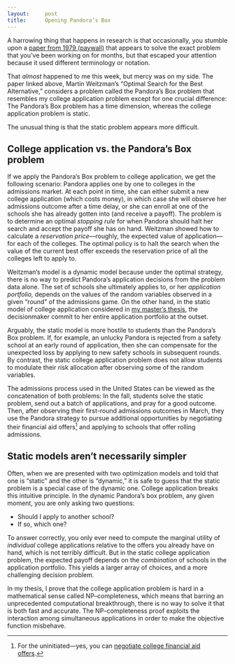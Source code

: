 ```yaml
---
layout:     post
title:      Opening Pandora’s Box
---
```


A harrowing thing that happens in research is that occasionally, you stumble upon a
[paper from 1979 (paywall)](https://doi.org/10.2307/1910412) that appears to solve
the exact problem that you’ve been working on for months, but that escaped your
attention because it used different terminology or notation.

That *almost* happened to me this week, but mercy was on my side. The paper linked above, Martin Weitzman’s
“Optimal Search for the Best Alternative,” considers a problem called the Pandora’s
Box problem that resembles my college application problem except for one crucial
difference: The Pandora’s Box problem has a time dimension, whereas the college application 
problem is static. 

The unusual thing is that the static problem appears more difficult.
<!--more-->

## College application vs. the Pandora’s Box problem

If we apply the Pandora’s Box problem to college application, we get the following scenario:
Pandora applies one by one to colleges in the admissions market. At each point in time,
she can either submit a new college application (which costs money),
in which case she will observe her admissions outcome after a time delay,
or she can enroll at one of the schools she has already gotten into (and receive a payoff).
The problem is to determine an optimal *stopping rule* for when Pandora should halt her
search and accept the payoff she has on hand. Weitzman showed how to calculate a 
*reservation price*—roughly, the expected value of application—for
each of the colleges. The optimal policy is to halt the search when
the value of the current best offer exceeds the reservation price of all the colleges
left to apply to.

Weitzman’s model is a dynamic model because under the optimal strategy,
there is no way to predict Pandora’s application decisions from the problem data alone.
The set of schools she ultimately applies to, or her *application portfolio,*
depends on the values of the random variables observed in a given “round” of the admissions game.
On the other hand, in the static model of college application considered in
[my master’s thesis](https://github.com/maxkapur/CollegeApplication),
the decisionmaker commit to her entire application portfolio at the outset.

Arguably, the static model is more hostile to students than the Pandora’s Box problem.
If, for example, an unlucky Pandora is rejected from a safety school at an early round of application,
then she can compensate for the unexpected loss by applying to new safety schools in subsequent
rounds. By contrast, the static college application problem does not allow
students to modulate their risk allocation after observing some of the random variables.

The admissions process used in the United States can be viewed as the concatenation of
both problems: In the fall, students solve the static problem, send out a batch of
applications, and pray for a good outcome. Then, after observing their first-round
admissions outcomes in March, they use the Pandora strategy to pursue additional opportunities
by negotiating their financial aid offers[^1]
and applying to schools that offer rolling admissions.

## Static models aren’t necessarily simpler

Often, when we are presented with two optimization models and told that
one is “static” and the other is “dynamic,” it is safe to guess that the static problem
is a special case of the dynamic one. College application breaks this intuitive
principle. In the dynamic Pandora’s box problem, any given moment,
you are only asking two questions:

- Should I apply to another school?
- If so, which one?

To answer correctly, you only ever need to compute the marginal utility of *individual*
college applications relative to the offers you already have on hand, which is not terribly
difficult. But in the static college application problem, the expected payoff depends on the 
*combination* of schools in the application portfolio. This yields a larger array of choices,
and a more challenging decision problem. 

In my thesis, I prove that the college application problem is hard in a mathematical sense
called NP–completeness, which means that barring an unprecedented computational breakthrough,
there is no way to solve it that is both fast and accurate. The NP–completeness proof
exploits the interaction among simultaneous applications in order to make the
objective function misbehave.

[^1]: For the uninitiated—yes, you can [negotiate college financial aid offers](https://www.forbes.com/sites/markkantrowitz/2021/04/19/how-to-negotiate-a-better-college-financial-aid-offer/?sh=361cdbb61420).
